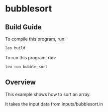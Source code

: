 # bubblesort

## Build Guide

To compile this program, run:
```bash
leo build
```

To run this program, run:
```bash
leo run bubble_sort
```

## Overview

This example shows how to sort an array.

It takes the input data from inputs/bubblesort.in
